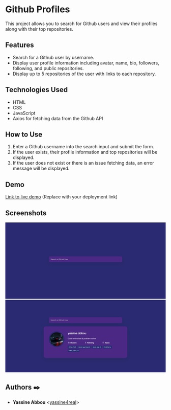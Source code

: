 # Github Profiles

This project allows you to search for Github users and view their profiles along with their top repositories.

## Features

- Search for a Github user by username.
- Display user profile information including avatar, name, bio, followers, following, and public repositories.
- Display up to 5 repositories of the user with links to each repository.

## Technologies Used

- HTML
- CSS
- JavaScript
- Axios for fetching data from the Github API

## How to Use

1. Enter a Github username into the search input and submit the form.
2. If the user exists, their profile information and top repositories will be displayed.
3. If the user does not exist or there is an issue fetching data, an error message will be displayed.

## Demo

[Link to live demo](https://yassine4real.github.io/) (Replace with your deployment link)

## Screenshots

![Screenshot 1](screenshot1.png)
![Screenshot 2](screenshot2.png)

## Authors :black_nib:

- **Yassine Abbou** <[yassine4real](https://github.com/yassine4real)>

